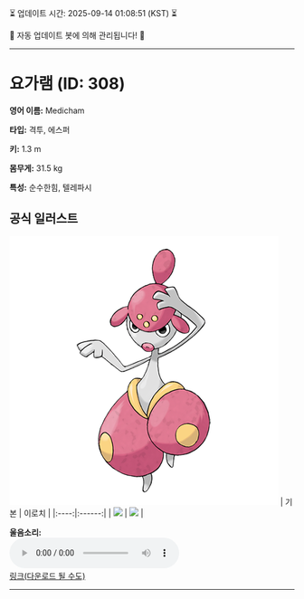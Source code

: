 
⏳ 업데이트 시간: 2025-09-14 01:08:51 (KST) ⏳

🤖 자동 업데이트 봇에 의해 관리됩니다! 🤖

---

# 요가램 (ID: 308)
**영어 이름:** Medicham

**타입:** 격투, 에스퍼

**키:** 1.3 m

**몸무게:** 31.5 kg

**특성:** 순수한힘, 텔레파시

## 공식 일러스트
![](https://raw.githubusercontent.com/PokeAPI/sprites/master/sprites/pokemon/other/official-artwork/308.png)
| 기본 | 이로치 |
|:----:|:------:|
| <img src="http://play.pokemonshowdown.com/sprites/ani/medicham.gif" width="200"> | <img src="http://play.pokemonshowdown.com/sprites/ani-shiny/medicham.gif" width="200"> |

**울음소리:**<br><audio controls src="https://raw.githubusercontent.com/PokeAPI/cries/main/cries/pokemon/latest/308.ogg"></audio><br> [링크(다운로드 될 수도)](https://raw.githubusercontent.com/PokeAPI/cries/main/cries/pokemon/latest/308.ogg)


---

